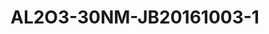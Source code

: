 <a name="material" />

# AL2O3-30NM-JB20161003-1
<script type="application/ld+json">
  {
    "@context": "https://schema.org/",
    "@type": "ChemicalSubstance",
    "http://purl.org/dc/terms/conformsTo":
      {
        "@type": "CreativeWork",
        "@id": "https://bioschemas.org/profiles/ChemicalSubstance/0.4-RELEASE/"
      },
    "@id": "https://egonw.github.io/nanowiki/nanowiki494.html#material",
    "name": "AL2O3-30NM-JB20161003-1",
    "sameAs": "http://127.0.0.1/mediawiki/index.php/Special:URIResolver/AL2O3-2D30NM-2DJB20161003-2D1"
  }
</script>

